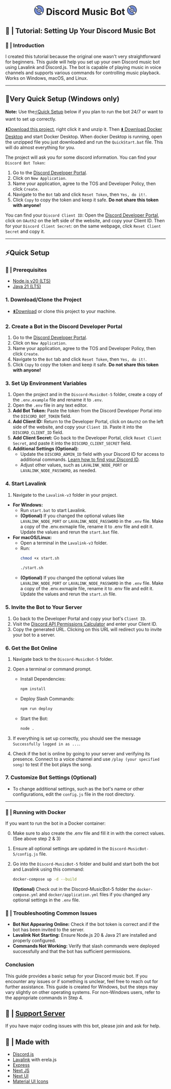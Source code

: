 <h1 align="center"><img src="./Discord-MusicBot-5/assets/logo.gif" width="30px"> Discord Music Bot <img src="./Discord-MusicBot-5/assets/logo.gif" width="30px"></h1>

## 📝 | Tutorial: Setting Up Your Discord Music Bot

### 📖 | Introduction

I created this tutorial because the original one wasn't very straightforward for beginners. This guide will help you set up your own Discord music bot using Lavalink and Discord.js. The bot is capable of playing music in voice channels and supports various commands for controlling music playback. Works on Windows, macOS, and Linux.

---

## 🚀Very Quick Setup (Windows only)

**Note:** Use the[⚡Quick Setup](#quick-setup) below if you plan to run the bot 24/7 or want to want to set up correctly.

[⬇️Download this project](https://github.com/LanderVM/Discord-MusicBot/archive/refs/heads/v5.zip), right click it and unzip it. Then [⬇️ Download Docker Desktop](https://www.docker.com/products/docker-desktop/) and start Docker Desktop.
When docker Desktop is running, open the unzipped file you just downloaded and run the `QuickStart.bat` file. This will do almost everything for you.

The project will ask you for some discord information.
You can find your `Discord Bot Token`:

1. Go to the [Discord Developer Portal](https://discord.com/developers/applications).
2. Click on `New Application`.
3. Name your application, agree to the TOS and Developer Policy, then click `Create`.
4. Navigate to the `Bot` tab and click `Reset Token`, then `Yes, do it!`.
5. Click `Copy` to copy the token and keep it safe. **Do not share this token with anyone!**

You can find your `Discord Client ID`: Open the [Discord Developer Portal](https://discord.com/developers/applications), click on `OAuth2` on the left side of the website, and copy your Client ID.
Then for your `Discord Client Secret`:
on the same webpage, click `Reset Client Secret` and copy it.

---

## ⚡Quick Setup

### 🚧 | Prerequisites

- [Node.js v20 (LTS)](https://nodejs.org/en/download/prebuilt-installer)
- [Java 21 (LTS)](https://www.oracle.com/be/java/technologies/downloads/#jdk21-windows)

### 1. Download/Clone the Project

- [⬇️Download](https://github.com/LanderVM/Discord-MusicBot/archive/refs/heads/v5.zip) or clone this project to your machine.

### 2. Create a Bot in the Discord Developer Portal

1. Go to the [Discord Developer Portal](https://discord.com/developers/applications).
2. Click on `New Application`.
3. Name your application, agree to the TOS and Developer Policy, then click `Create`.
4. Navigate to the `Bot` tab and click `Reset Token`, then `Yes, do it!`.
5. Click `Copy` to copy the token and keep it safe. **Do not share this token with anyone!**

### 3. Set Up Environment Variables

1. Open the project and in the `Discord-MusicBot-5` folder, create a copy of the `.env.example` file and rename it to `.env`.
2. Open the `.env` file in any text editor.
3. **Add Bot Token:** Paste the token from the Discord Developer Portal into the `DISCORD_BOT_TOKEN` field.
4. **Add Client ID:** Return to the Developer Portal, click on `OAuth2` on the left side of the website, and copy your `Client ID`. Paste it into the `DISCORD_CLIENT_ID` field.
5. **Add Client Secret:** Go back to the Developer Portal, click `Reset Client Secret`, and paste it into the `DISCORD_CLIENT_SECRET` field.
6. **Additional Settings (Optional):**
   - Update the `DISCORD_ADMIN_ID` field with your Discord ID for access to additional commands. [Learn how to find your Discord ID](https://support.discord.com/hc/en-us/articles/206346498-Where-can-I-find-my-User-Server-Message-ID).
   - Adjust other values, such as `LAVALINK_NODE_PORT` or `LAVALINK_NODE_PASSWORD`, as needed.

### 4. Start Lavalink

1. Navigate to the `Lavalink-v3` folder in your project.

- **For Windows:**
  - Run `start.bat` to start Lavalink.
  - **(Optional)** If you changed the optional values like `LAVALINK_NODE_PORT` or `LAVALINK_NODE_PASSWORD` in the `.env` file. Make a copy of the .env.exmaple file, rename it to .env file and edit it. Update the values and rerun the `start.bat` file.
- **For macOS/Linux:**
  - Open a terminal in the `Lavalink-v3` folder.
  - Run:
    ```bash
    chmod +x start.sh
    ```
    ```bash
    ./start.sh
    ```
  - **(Optional)** If you changed the optional values like `LAVALINK_NODE_PORT` or `LAVALINK_NODE_PASSWORD` in the `.env` file. Make a copy of the .env.exmaple file, rename it to .env file and edit it. Update the values and rerun the `start.sh` file.

### 5. Invite the Bot to Your Server

1. Go back to the Developer Portal and copy your bot's `Client ID`.
2. Visit the [Discord API Permissions Calculator](https://discordapi.com/permissions.html#277083450689) and enter your Client ID.
3. Copy the generated URL. Clicking on this URL will redirect you to invite your bot to a server.

### 6. Get the Bot Online

1. Navigate back to the `Discord-MusicBot-5` folder.
2. Open a terminal or command prompt.

   - Install Dependencies:

     ```bash
     npm install
     ```

   - Deploy Slash Commands:

     ```bash
     npm run deploy
     ```

   - Start the Bot:
     ```bash
     node .
     ```

3. If everything is set up correctly, you should see the message `Successfully logged in as ...`.

4. Check if the bot is online by going to your server and verifying its presence. Connect to a voice channel and use `/play (your specified song)` to test if the bot plays the song.

### 7. Customize Bot Settings (Optional)

- To change additional settings, such as the bot's name or other configurations, edit the `config.js` file in the root directory.

---

### 🐳 | Running with Docker

If you want to run the bot in a Docker container:

0. Make sure to also create the .env file and fill it in with the correct values. (See above step 2 & 3)
1. Ensure all optional settings are updated in the `Discord-MusicBot-5/config.js` file.
2. Go into the `Discord-MusicBot-5` folder and build and start both the bot and Lavalink using this command:

   ```sh
   docker-compose up -d --build
   ```

   **(Optional)** Check out in the Discord-MusicBot-5 folder the `docker-compose.yml` and `docker/application.yml` files if you changed any optional settings in the `.env` file.

### 🔧 | Troubleshooting Common Issues

- **Bot Not Appearing Online:** Check if the bot token is correct and if the bot has been invited to the server.
- **Lavalink Not Starting:** Ensure Node.js 20 & Java 21 are installed and properly configured.
- **Commands Not Working:** Verify that slash commands were deployed successfully and that the bot has sufficient permissions.

### **Conclusion**

This guide provides a basic setup for your Discord music bot. If you encounter any issues or if something is unclear, feel free to reach out for further assistance. This guide is created for Windows, but the steps may vary slightly on other operating systems. For non-Windows users, refer to the appropriate commands in Step 4.

## 📝 | [Support Server](https://discord.gg/sbySMS7m3v)

If you have major coding issues with this bot, please join and ask for help.

## 🌟 | Made with

- [Discord.js](https://discord.js.org/)
- [Lavalink](https://github.com/freyacodes/Lavalink) with erela.js
- [Express](https://expressjs.com/)
- [Next JS](https://nextjs.org/)
- [Next UI](https://nextui.org)
- [Material UI Icons](https://mui.com/material-ui/material-icons/)
